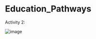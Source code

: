 # Education_Pathways

Activity 2:

![image](https://user-images.githubusercontent.com/42917737/193196939-979cad28-5a49-4619-908e-37276f9a24d6.png)
